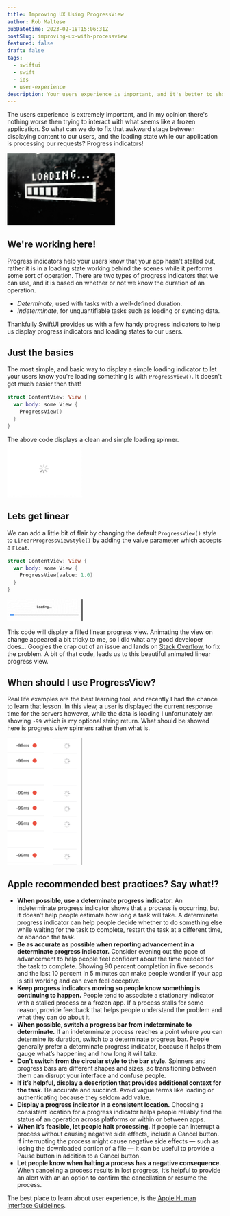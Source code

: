 ```yaml
---
title: Improving UX Using ProgressView
author: Rob Maltese
pubDatetime: 2023-02-18T15:06:31Z
postSlug: improving-ux-with-processview
featured: false
draft: false
tags:
  - swiftui
  - swift
  - ios
  - user-experience
description: Your users experience is important, and it's better to show something than nothing. Using SwiftUI ProgressView does just that.
---
```


The users experience is extremely important, and in my opinion there's nothing worse then trying to interact with what seems like a frozen application. So what can we do to fix that awkward stage between displaying content to our users, and the loading state while our application is processing our requests? Progress indicators!

<img src="/assets/posts/images/progressview/loadingimage.jpg" alt="Loading image from Unsplash." width="50%"/>

## We're working here!

Progress indicators help your users know that your app hasn't stalled out, rather it is in a loading state working behind the scenes while it performs some sort of operation. There are two types of progress indicators that we can use, and it is based on whether or not we know the duration of an operation.

- _Determinate_, used with tasks with a well-defined duration.
- _Indeterminate_, for unquantifiable tasks such as loading or syncing data.

Thankfully SwiftUI provides us with a few handy progress indicators to help us display progress indicators and loading states to our users.

## Just the basics

The most simple, and basic way to display a simple loading indicator to let your users know you're loading something is with `ProgressView()`. It doesn't get much easier then that!

```swift
struct ContentView: View {
  var body: some View {
    ProgressView()
  }
}
```

The above code displays a clean and simple loading spinner.
<img src="/assets/posts/images/progressview/progressviewspinner.gif" alt="Basic SwiftUI ProgressView spinner." width="35%"/>

## Lets get linear

We can add a little bit of flair by changing the default `ProgressView()` style to `LinearProgressViewStyle()` by adding the value parameter which accepts a `Float`.

```swift
struct ContentView: View {
  var body: some View {
    ProgressView(value: 1.0)
  }
}
```

<img src="/assets/posts/images/progressview/linearprogressview.gif" alt="Basic SwiftUI ProgressView linear example." width="35%"/>

This code will display a filled linear progress view. Animating the view on change appeared a bit tricky to me, so I did what any good developer does... Googles the crap out of an issue and lands on <a href="https://stackoverflow.com/a/67135277/14128044">Stack Overflow.</a> to fix the problem. A bit of that code, leads us to this beautiful animated linear progress view.

## When should I use ProgressView?

Real life examples are the best learning tool, and recently I had the chance to learn that lesson. In this view, a user is displayed the current response time for the servers however, while the data is loading I unfortunately am showing `-99` which is my optional string return. What should be showed here is progress view spinners rather then what is.

<img src="/assets/posts/images/progressview/spinnerexample.png" alt="Image showing a vertical line of progress view spinners"/>

## Apple recommended best practices? Say what!?

- **When possible, use a determinate progress indicator.** An indeterminate progress indicator shows that a process is occurring, but it doesn’t help people estimate how long a task will take. A determinate progress indicator can help people decide whether to do something else while waiting for the task to complete, restart the task at a different time, or abandon the task.
- **Be as accurate as possible when reporting advancement in a determinate progress indicator.** Consider evening out the pace of advancement to help people feel confident about the time needed for the task to complete. Showing 90 percent completion in five seconds and the last 10 percent in 5 minutes can make people wonder if your app is still working and can even feel deceptive.
- **Keep progress indicators moving so people know something is continuing to happen.** People tend to associate a stationary indicator with a stalled process or a frozen app. If a process stalls for some reason, provide feedback that helps people understand the problem and what they can do about it.
- **When possible, switch a progress bar from indeterminate to determinate.** If an indeterminate process reaches a point where you can determine its duration, switch to a determinate progress bar. People generally prefer a determinate progress indicator, because it helps them gauge what’s happening and how long it will take.
- **Don’t switch from the circular style to the bar style.** Spinners and progress bars are different shapes and sizes, so transitioning between them can disrupt your interface and confuse people.
- **If it’s helpful, display a description that provides additional context for the task.** Be accurate and succinct. Avoid vague terms like loading or authenticating because they seldom add value.
- **Display a progress indicator in a consistent location.** Choosing a consistent location for a progress indicator helps people reliably find the status of an operation across platforms or within or between apps.
- **When it’s feasible, let people halt processing.** If people can interrupt a process without causing negative side effects, include a Cancel button. If interrupting the process might cause negative side effects — such as losing the downloaded portion of a file — it can be useful to provide a Pause button in addition to a Cancel button.
- **Let people know when halting a process has a negative consequence.** When canceling a process results in lost progress, it’s helpful to provide an alert with an an option to confirm the cancellation or resume the process.

The best place to learn about user experience, is the <a href="https://developer.apple.com/design/human-interface-guidelines/components/status/progress-indicators/">Apple Human Interface Guidelines</a>.
